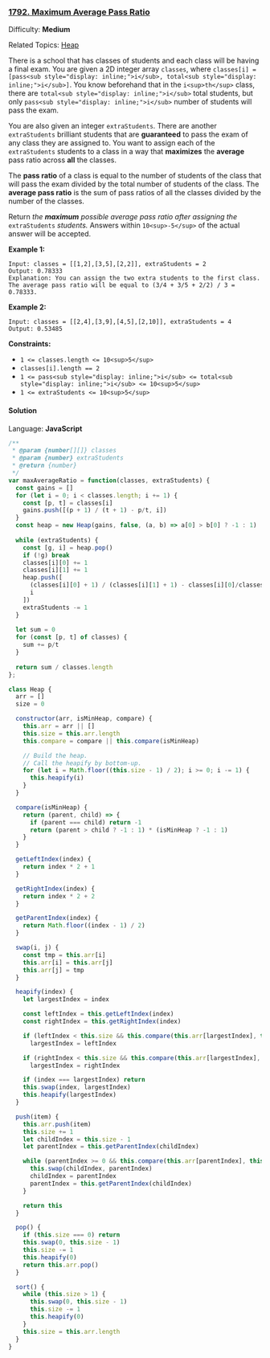### [1792\. Maximum Average Pass Ratio](https://leetcode.com/problems/maximum-average-pass-ratio/)

Difficulty: **Medium**  

Related Topics: [Heap](https://leetcode.com/tag/heap/)


There is a school that has classes of students and each class will be having a final exam. You are given a 2D integer array `classes`, where `classes[i] = [pass<sub style="display: inline;">i</sub>, total<sub style="display: inline;">i</sub>]`. You know beforehand that in the `i<sup>th</sup>` class, there are `total<sub style="display: inline;">i</sub>` total students, but only `pass<sub style="display: inline;">i</sub>` number of students will pass the exam.

You are also given an integer `extraStudents`. There are another `extraStudents` brilliant students that are **guaranteed** to pass the exam of any class they are assigned to. You want to assign each of the `extraStudents` students to a class in a way that **maximizes** the **average** pass ratio across **all** the classes.

The **pass ratio** of a class is equal to the number of students of the class that will pass the exam divided by the total number of students of the class. The **average pass ratio** is the sum of pass ratios of all the classes divided by the number of the classes.

Return _the **maximum** possible average pass ratio after assigning the_ `extraStudents` _students._ Answers within `10<sup>-5</sup>` of the actual answer will be accepted.

**Example 1:**

```
Input: classes = [[1,2],[3,5],[2,2]], extraStudents = 2
Output: 0.78333
Explanation: You can assign the two extra students to the first class. The average pass ratio will be equal to (3/4 + 3/5 + 2/2) / 3 = 0.78333.
```

**Example 2:**

```
Input: classes = [[2,4],[3,9],[4,5],[2,10]], extraStudents = 4
Output: 0.53485
```

**Constraints:**

*   `1 <= classes.length <= 10<sup>5</sup>`
*   `classes[i].length == 2`
*   `1 <= pass<sub style="display: inline;">i</sub> <= total<sub style="display: inline;">i</sub> <= 10<sup>5</sup>`
*   `1 <= extraStudents <= 10<sup>5</sup>`


#### Solution

Language: **JavaScript**

```javascript
/**
 * @param {number[][]} classes
 * @param {number} extraStudents
 * @return {number}
 */
var maxAverageRatio = function(classes, extraStudents) {
  const gains = []
  for (let i = 0; i < classes.length; i += 1) {
    const [p, t] = classes[i]
    gains.push([(p + 1) / (t + 1) - p/t, i])
  }
  const heap = new Heap(gains, false, (a, b) => a[0] > b[0] ? -1 : 1)
  
  while (extraStudents) {
    const [g, i] = heap.pop()
    if (!g) break
    classes[i][0] += 1
    classes[i][1] += 1
    heap.push([
      (classes[i][0] + 1) / (classes[i][1] + 1) - classes[i][0]/classes[i][1],
      i
    ])
    extraStudents -= 1
  }
  
  let sum = 0
  for (const [p, t] of classes) {
    sum += p/t
  }
  
  return sum / classes.length
};

class Heap {
  arr = []
  size = 0

  constructor(arr, isMinHeap, compare) {
    this.arr = arr || []
    this.size = this.arr.length
    this.compare = compare || this.compare(isMinHeap)

    // Build the heap.
    // Call the heapify by bottom-up.
    for (let i = Math.floor((this.size - 1) / 2); i >= 0; i -= 1) {
      this.heapify(i)
    }
  }

  compare(isMinHeap) {
    return (parent, child) => {
      if (parent === child) return -1
      return (parent > child ? -1 : 1) * (isMinHeap ? -1 : 1)
    }
  }

  getLeftIndex(index) {
    return index * 2 + 1
  }

  getRightIndex(index) {
    return index * 2 + 2
  }

  getParentIndex(index) {
    return Math.floor((index - 1) / 2)
  }

  swap(i, j) {
    const tmp = this.arr[i]
    this.arr[i] = this.arr[j]
    this.arr[j] = tmp
  }

  heapify(index) {
    let largestIndex = index

    const leftIndex = this.getLeftIndex(index)
    const rightIndex = this.getRightIndex(index)

    if (leftIndex < this.size && this.compare(this.arr[largestIndex], this.arr[leftIndex]) > 0)
      largestIndex = leftIndex

    if (rightIndex < this.size && this.compare(this.arr[largestIndex], this.arr[rightIndex]) > 0)
      largestIndex = rightIndex

    if (index === largestIndex) return
    this.swap(index, largestIndex)
    this.heapify(largestIndex)
  }

  push(item) {
    this.arr.push(item)
    this.size += 1
    let childIndex = this.size - 1
    let parentIndex = this.getParentIndex(childIndex)

    while (parentIndex >= 0 && this.compare(this.arr[parentIndex], this.arr[childIndex]) > 0) {
      this.swap(childIndex, parentIndex)
      childIndex = parentIndex
      parentIndex = this.getParentIndex(childIndex)
    }

    return this
  }

  pop() {
    if (this.size === 0) return
    this.swap(0, this.size - 1)
    this.size -= 1
    this.heapify(0)
    return this.arr.pop()
  }

  sort() {
    while (this.size > 1) {
      this.swap(0, this.size - 1)
      this.size -= 1
      this.heapify(0)
    }
    this.size = this.arr.length
  }
}
```
